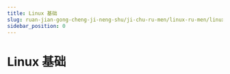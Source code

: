```yaml
---
title: Linux 基础
slug: ruan-jian-gong-cheng-ji-neng-shu/ji-chu-ru-men/linux-ru-men/linux-ji-chu/linux-ji-chu
sidebar_position: 0
---
```


# Linux 基础

